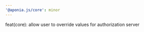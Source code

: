 ```yaml
---
'@aponia.js/core': minor
---
```


feat(core): allow user to override values for authorization server
